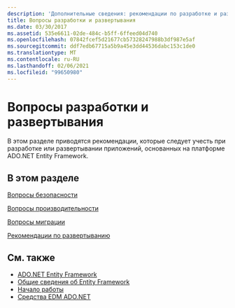 ```yaml
---
description: 'Дополнительные сведения: рекомендации по разработке и развертыванию'
title: Вопросы разработки и развертывания
ms.date: 03/30/2017
ms.assetid: 535e6611-02de-484c-b5ff-6ffeed04d740
ms.openlocfilehash: 07842fcef5d21677cb57328247988b3df987e5af
ms.sourcegitcommit: ddf7edb67715a5b9a45e3dd44536dabc153c1de0
ms.translationtype: MT
ms.contentlocale: ru-RU
ms.lasthandoff: 02/06/2021
ms.locfileid: "99650980"
---
```

# <a name="development-and-deployment-considerations"></a>Вопросы разработки и развертывания

В этом разделе приводятся рекомендации, которые следует учесть при разработке или развертывании приложений, основанных на платформе ADO.NET Entity Framework.  
  
## <a name="in-this-section"></a>В этом разделе  

 [Вопросы безопасности](security-considerations.md)  
  
 [Вопросы производительности](performance-considerations.md)  
  
 [Вопросы миграции](migration-considerations.md)  
  
 [Рекомендации по развертыванию](deployment-considerations.md)  
  
## <a name="see-also"></a>См. также

- [ADO.NET Entity Framework](index.md)
- [Общие сведения об Entity Framework](overview.md)
- [Начало работы](getting-started.md)
- [Средства EDM ADO.NET](/previous-versions/dotnet/netframework-4.0/bb399249(v=vs.100))

